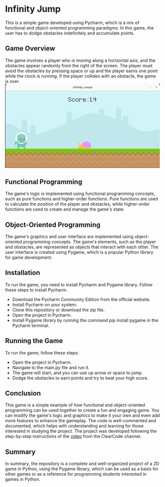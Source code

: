 # Infinity Jump

This is a simple game developed using Pycharm, which is a mix of functional and object-oriented programming paradigms. In this game, the user has to dodge obstacles indefinitely and accumulate points.

## Game Overview
The game involves a player who is moving along a horizontal axis, and the obstacles appear randomly from the right of the screen. The player must avoid the obstacles by pressing space or up and the player earns one point while the clock is running. If the player collides with an obstacle, the game is over.
![game_main_picture.png](docs%2Fgame_main_picture.png) 

## Functional Programming
The game's logic is implemented using functional programming concepts, such as pure functions and higher-order functions. Pure functions are used to calculate the position of the player and obstacles, while higher-order functions are used to create and manage the game's state.

## Object-Oriented Programming
The game's graphics and user interface are implemented using object-oriented programming concepts. The game's elements, such as the player and obstacles, are represented as objects that interact with each other. The user interface is created using Pygame, which is a popular Python library for game development.

## Installation
To run the game, you need to install Pycharm and Pygame library. Follow these steps to install Pycharm:

- Download the Pycharm Community Edition from the official website.
- Install Pycharm on your system.
- Clone this repository or download the zip file.
- Open the project in Pycharm.
- Install Pygame library by running the command pip install pygame in the Pycharm terminal.
## Running the Game
To run the game, follow these steps:

- Open the project in Pycharm.
- Navigate to the main.py file and run it.
- The game will start, and you can use up arrow or space to jump.
- Dodge the obstacles to earn points and try to beat your high score.
## Conclusion
This game is a simple example of how functional and object-oriented programming can be used together to create a fun and engaging game. You can modify the game's logic and graphics to make it your own and even add more features to enhance the gameplay. The code is well-commented and documented, which helps with understanding and learning for those interested in studying the project. The project was developed following the step-by-step instructions of the [video](https://www.youtube.com/watch?v=AY9MnQ4x3zk&ab_channel=ClearCode) from the ClearCode channel.

## Summary
In summary, the repository is a complete and well-organized project of a 2D game in Python, using the Pygame library, which can be used as a basis for other games or as a reference for programming students interested in games in Python.






